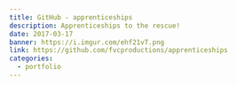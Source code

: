 ```yaml
---
title: GitHub - apprenticeships
description: Apprenticeships to the rescue!
date: 2017-03-17
banner: https://i.imgur.com/ehf21vT.png
link: https://github.com/fvcproductions/apprenticeships
categories:
  - portfolio
---
```

